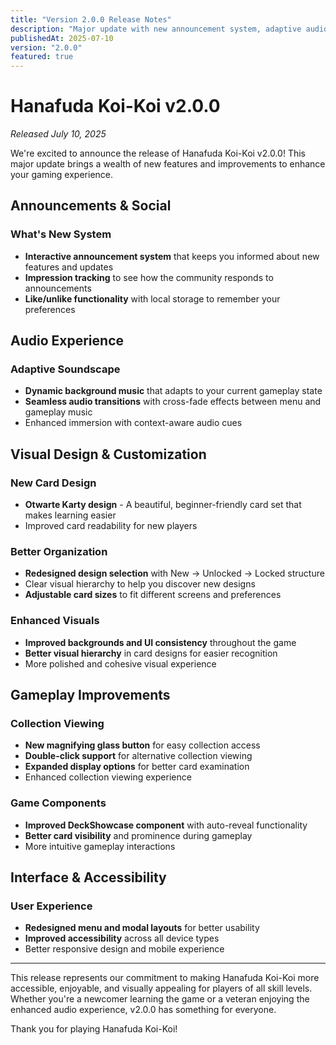 ```yaml
---
title: "Version 2.0.0 Release Notes"
description: "Major update with new announcement system, adaptive audio, Otwarte Karty design, and comprehensive UI improvements"
publishedAt: 2025-07-10
version: "2.0.0"
featured: true
---
```


# Hanafuda Koi-Koi v2.0.0

*Released July 10, 2025*

We're excited to announce the release of Hanafuda Koi-Koi v2.0.0! This major update brings a wealth of new features and improvements to enhance your gaming experience.

## Announcements & Social

### What's New System
- **Interactive announcement system** that keeps you informed about new features and updates
- **Impression tracking** to see how the community responds to announcements
- **Like/unlike functionality** with local storage to remember your preferences

## Audio Experience

### Adaptive Soundscape
- **Dynamic background music** that adapts to your current gameplay state
- **Seamless audio transitions** with cross-fade effects between menu and gameplay music
- Enhanced immersion with context-aware audio cues

## Visual Design & Customization

### New Card Design
- **Otwarte Karty design** - A beautiful, beginner-friendly card set that makes learning easier
- Improved card readability for new players

### Better Organization
- **Redesigned design selection** with New → Unlocked → Locked structure
- Clear visual hierarchy to help you discover new designs
- **Adjustable card sizes** to fit different screens and preferences

### Enhanced Visuals
- **Improved backgrounds and UI consistency** throughout the game
- **Better visual hierarchy** in card designs for easier recognition
- More polished and cohesive visual experience

## Gameplay Improvements

### Collection Viewing
- **New magnifying glass button** for easy collection access
- **Double-click support** for alternative collection viewing
- **Expanded display options** for better card examination
- Enhanced collection viewing experience

### Game Components
- **Improved DeckShowcase component** with auto-reveal functionality
- **Better card visibility** and prominence during gameplay
- More intuitive gameplay interactions

## Interface & Accessibility

### User Experience
- **Redesigned menu and modal layouts** for better usability
- **Improved accessibility** across all device types
- Better responsive design and mobile experience

---

This release represents our commitment to making Hanafuda Koi-Koi more accessible, enjoyable, and visually appealing for players of all skill levels. Whether you're a newcomer learning the game or a veteran enjoying the enhanced audio experience, v2.0.0 has something for everyone.

Thank you for playing Hanafuda Koi-Koi!
